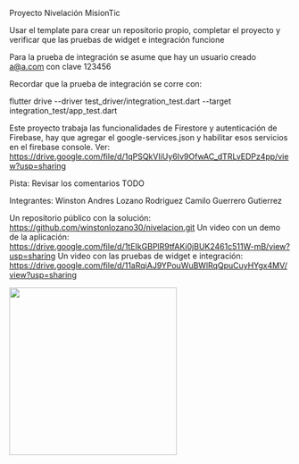 Proyecto Nivelación MisionTic 

Usar el template para crear un repositorio propio, completar el proyecto y verificar que las pruebas de widget e integración funcione

Para la prueba de integración se asume que hay un usuario creado a@a.com con clave 123456

Recordar que la prueba de integración se corre con:   

flutter drive --driver test_driver/integration_test.dart --target integration_test/app_test.dart

Este proyecto trabaja las funcionalidades de Firestore y autenticación de Firebase, hay que agregar el google-services.json y habilitar esos servicios en el firebase console. Ver: https://drive.google.com/file/d/1qPSQkVIiUy6Iv9OfwAC_dTRLvEDPz4pp/view?usp=sharing   

Pista: Revisar los comentarios TODO   

Integrantes:
Winston Andres Lozano Rodriguez
Camilo Guerrero Gutierrez

Un repositorio público con la solución: https://github.com/winstonlozano30/nivelacion.git
Un video con un demo de la aplicación: https://drive.google.com/file/d/1tEIkGBPlR9tfAKi0jBUK2461c511W-mB/view?usp=sharing
Un video con las pruebas de widget e integración: https://drive.google.com/file/d/11aRqiAJ9YPouWuBWlRqQpuCuyHYgx4MV/view?usp=sharing



<img src="firebase.gif" width="300" />